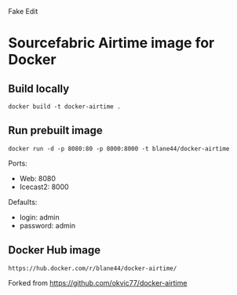 Fake Edit
# Sourcefabric Airtime image for Docker

## Build locally
```
docker build -t docker-airtime .
```

## Run prebuilt image 
```
docker run -d -p 8080:80 -p 8000:8000 -t blane44/docker-airtime
``` 

Ports:
- Web: 8080
- Icecast2: 8000

Defaults:
- login: admin
- password: admin



## Docker Hub image
```
https://hub.docker.com/r/blane44/docker-airtime/
```

Forked from https://github.com/okvic77/docker-airtime
